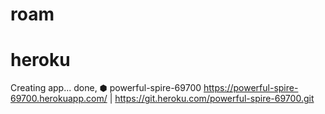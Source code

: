 # roam

# heroku

Creating app... done, ⬢ powerful-spire-69700
https://powerful-spire-69700.herokuapp.com/ | https://git.heroku.com/powerful-spire-69700.git